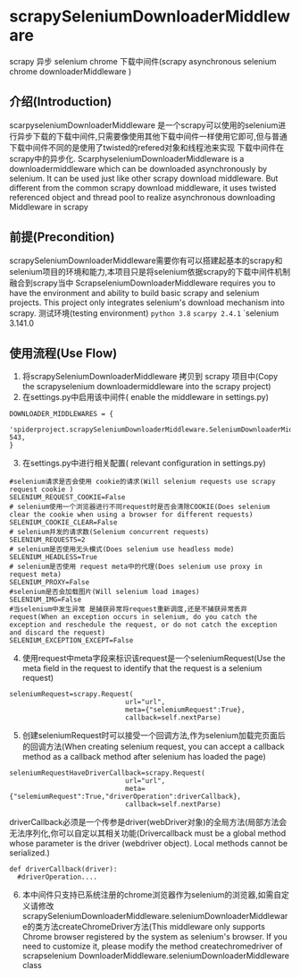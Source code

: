 # scrapySeleniumDownloaderMiddleware
 scrapy 异步 selenium chrome 下载中间件(scrapy  asynchronous selenium chrome downloaderMiddleware )
## 介绍(Introduction)
scarpyseleniumDownloaderMiddleware 是一个scrapy可以使用的selenium进行异步下载的下载中间件,只需要像使用其他下载中间件一样使用它即可,但与普通下载中间件不同的是使用了twisted的refered对象和线程池来实现 下载中间件在scrapy中的异步化.
ScarphyseleniumDownloaderMiddleware is a downloadermiddleware which can be downloaded asynchronously by selenium. It can be used just like other scrapy download middleware. But different from the common scrapy download middleware, it uses twisted referenced object and thread pool to realize asynchronous downloading Middleware in scrapy

## 前提(Precondition)
scrapySeleniumDownloaderMiddleware需要你有可以搭建起基本的scrapy和selenium项目的环境和能力,本项目只是将selenium依据scrapy的下载中间件机制融合到scrapy当中 
ScrapseleniumDownloaderMiddleware requires you to have the environment and ability to build basic scrapy and selenium projects. This project only integrates selenium's download mechanism into scrapy.
测试环境(testing environment) `python 3.8` `scarpy 2.4.1`  `selenium 3.141.0
## 使用流程(Use Flow)
1. 将scrapySeleniumDownloaderMiddleware 拷贝到 scrapy 项目中(Copy the scrapyselenium downloadermiddleware into the scrapy project)
2. 在settings.py中启用该中间件( enable the middleware in settings.py)
``` 
DOWNLOADER_MIDDLEWARES = {
    'spiderproject.scrapySeleniumDownloaderMiddleware.SeleniumDownloaderMiddleware': 543,
}
```
3. 在settings.py中进行相关配置( relevant configuration in settings.py)
```
#selenium请求是否会使用 cookie的请求(Will selenium requests use scrapy request cookie )
SELENIUM_REQUEST_COOKIE=False 
# selenium使用一个浏览器进行不同request时是否会清除COOKIE(Does selenium clear the cookie when using a browser for different requests)
SELENIUM_COOKIE_CLEAR=False 
# selenium并发的请求数(Selenium concurrent requests)
SELENIUM_REQUESTS=2 
# selenium是否使用无头模式(Does selenium use headless mode)
SELENIUM_HEADLESS=True 
# selenium是否使用 request meta中的代理(Does selenium use proxy in request meta)
SELENIUM_PROXY=False 
#selenium是否会加载图片(Will selenium load images)
SELENIUM_IMG=False  
#当selenium中发生异常 是捕获异常将request重新调度,还是不捕获异常丢弃request(When an exception occurs in selenium, do you catch the exception and reschedule the request, or do not catch the exception and discard the request)
SELENIUM_EXCEPTION_EXCEPT=False 
```
4. 使用request中meta字段来标识该request是一个seleniumRequest(Use the meta field in the request to identify that the request is a selenium request)
```
seleniumRequest=scrapy.Request(
                             url="url",
                             meta={"selemiumRequest":True},
                             callback=self.nextParse)
```
5. 创建seleniumRequest时可以接受一个回调方法,作为selenium加载完页面后的回调方法(When creating selenium request, you can accept a callback method as a callback method after selenium has loaded the page)
```
seleniumRequestHaveDriverCallback=scrapy.Request(
                             url="url",
                             meta={"selemiumRequest":True,"driverOperation":driverCallback}, 
                             callback=self.nextParse)
```
  driverCallback必须是一个传参是driver(webDriver对象)的全局方法(局部方法会无法序列化,你可以自定以其相关功能(Drivercallback must be a global method whose parameter is the driver (webdriver object). Local methods cannot be serialized.)
```
def driverCallback(driver):
  #driverOperation....
```
6. 本中间件只支持已系统注册的chrome浏览器作为selenium的浏览器,如需自定义请修改scrapySeleniumDownloaderMiddleware.seleniumDownloaderMiddleware的类方法createChromeDriver方法(This middleware only supports Chrome browser registered by the system as selenium's browser. If you need to customize it, please modify the method createchromedriver of scrapselenium DownloaderMiddleware.seleniumDownloaderMiddleware  class 